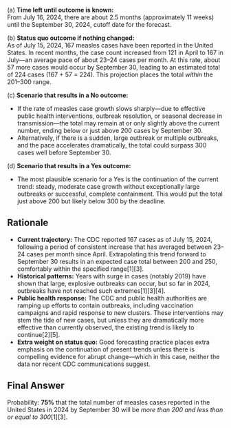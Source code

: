 (a) **Time left until outcome is known:**  
From July 16, 2024, there are about 2.5 months (approximately 11 weeks) until the September 30, 2024, cutoff date for the forecast.

(b) **Status quo outcome if nothing changed:**  
As of July 15, 2024, 167 measles cases have been reported in the United States. In recent months, the case count increased from 121 in April to 167 in July—an average pace of about 23–24 cases per month. At this rate, about 57 more cases would occur by September 30, leading to an estimated total of 224 cases (167 + 57 = 224). This projection places the total *within* the 201–300 range.

(c) **Scenario that results in a No outcome:**  
- If the rate of measles case growth slows sharply—due to effective public health interventions, outbreak resolution, or seasonal decrease in transmission—the total may remain at or only slightly above the current number, ending below or just above 200 cases by September 30.
- Alternatively, if there is a sudden, large outbreak or multiple outbreaks, and the pace accelerates dramatically, the total could surpass 300 cases well before September 30.

(d) **Scenario that results in a Yes outcome:**  
- The most plausible scenario for a Yes is the continuation of the current trend: steady, moderate case growth without exceptionally large outbreaks or successful, complete containment. This would put the total just above 200 but likely below 300 by the deadline.

## Rationale

- **Current trajectory:** The CDC reported 167 cases as of July 15, 2024, following a period of consistent increase that has averaged between 23–24 cases per month since April. Extrapolating this trend forward to September 30 results in an expected case total between 200 and 250, comfortably within the specified range[1][3].
- **Historical patterns:** Years with surge in cases (notably 2019) have shown that large, explosive outbreaks can occur, but so far in 2024, outbreaks have not reached such extremes[1][3][4].
- **Public health response:** The CDC and public health authorities are ramping up efforts to contain outbreaks, including vaccination campaigns and rapid response to new clusters. These interventions may stem the tide of new cases, but unless they are dramatically more effective than currently observed, the existing trend is likely to continue[2][5].
- **Extra weight on status quo:** Good forecasting practice places extra emphasis on the continuation of present trends unless there is compelling evidence for abrupt change—which in this case, neither the data nor recent CDC communications suggest.

## Final Answer

Probability: **75%** that the total number of measles cases reported in the United States in 2024 by September 30 will be *more than 200 and less than or equal to 300*[1][3].